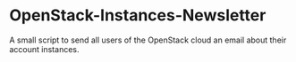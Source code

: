 # OpenStack-Instances-Newsletter
A small script to send all users of the OpenStack cloud an email about their account instances.
